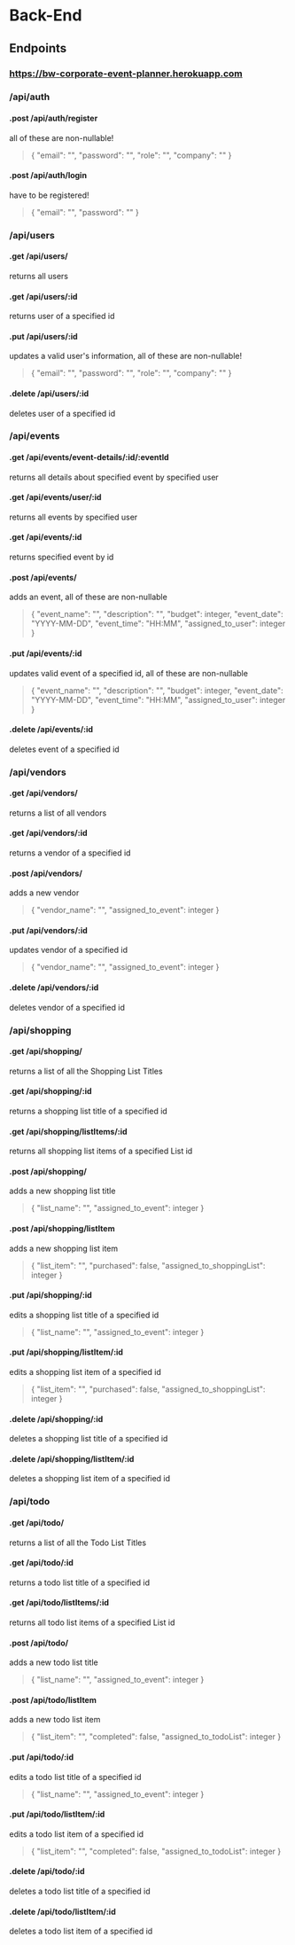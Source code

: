 # Back-End

## Endpoints
### https://bw-corporate-event-planner.herokuapp.com

### /api/auth

#### .post /api/auth/register
all of these are non-nullable! 
>{
	"email":  "", 
	"password": "", 
	"role": "",
	"company": ""
}

#### .post /api/auth/login
have to be registered!
>{
	"email": "", 
	"password": ""
}

### /api/users

#### .get /api/users/
returns all users

#### .get /api/users/:id
returns user of a specified id

#### .put /api/users/:id
updates a valid user's information, all of these are non-nullable!
> {
	"email": "", 
	"password": "", 
	"role": "",
	"company": ""
}

#### .delete /api/users/:id
deletes user of a specified id

### /api/events

#### .get /api/events/event-details/:id/:eventId
returns all details about specified event by specified user

#### .get /api/events/user/:id
returns all events by specified user

#### .get /api/events/:id
returns specified event by id

#### .post /api/events/
adds an event, all of these are non-nullable
>{
	"event_name": "",
    "description": "",
    "budget": integer,
    "event_date": "YYYY-MM-DD",
    "event_time": "HH:MM",
	"assigned_to_user": integer
}

#### .put /api/events/:id
updates valid event of a specified id, all of these are non-nullable
>{
    "event_name": "",
    "description": "",
    "budget": integer,
    "event_date": "YYYY-MM-DD",
    "event_time": "HH:MM",
    "assigned_to_user": integer
}

#### .delete /api/events/:id
deletes event of a specified id

### /api/vendors

#### .get /api/vendors/
returns a list of all vendors

#### .get /api/vendors/:id
returns a vendor of a specified id

#### .post /api/vendors/
adds a new vendor
>{
	"vendor_name": "",
	"assigned_to_event": integer
}

#### .put /api/vendors/:id
updates vendor of a specified id
>{
	"vendor_name": "",
	"assigned_to_event": integer
}

#### .delete /api/vendors/:id
deletes vendor of a specified id

### /api/shopping

#### .get /api/shopping/
returns a list of all the Shopping List Titles

#### .get /api/shopping/:id
returns a shopping list title of a specified id

#### .get /api/shopping/listItems/:id
returns all shopping list items of a specified List id

#### .post /api/shopping/
adds a new shopping list title 
>{
	"list_name": "",
	"assigned_to_event": integer
}

#### .post /api/shopping/listItem
adds a new shopping list item
>{
	"list_item": "",
	"purchased": false,
	"assigned_to_shoppingList": integer
}

#### .put /api/shopping/:id
edits a shopping list title of a specified id
>{
	"list_name": "",
	"assigned_to_event": integer
}

#### .put /api/shopping/listItem/:id
edits a shopping list item of a specified id
>{
	"list_item": "",
	"purchased": false,
	"assigned_to_shoppingList": integer
}

#### .delete /api/shopping/:id
deletes a shopping list title of a specified id

#### .delete /api/shopping/listItem/:id
deletes a shopping list item of a specified id

### /api/todo

#### .get /api/todo/
returns a list of all the Todo List Titles

#### .get /api/todo/:id
returns a todo list title of a specified id

#### .get /api/todo/listItems/:id
returns all todo list items of a specified List id

#### .post /api/todo/
adds a new todo list title 
>{
	"list_name": "",
	"assigned_to_event": integer
}

#### .post /api/todo/listItem
adds a new todo list item
>{
	"list_item": "",
	"completed": false,
	"assigned_to_todoList": integer
}

#### .put /api/todo/:id
edits a todo list title of a specified id
>{
	"list_name": "",
	"assigned_to_event": integer
}

#### .put /api/todo/listItem/:id
edits a todo list item of a specified id
>{
	"list_item": "",
	"completed": false,
	"assigned_to_todoList": integer
}

#### .delete /api/todo/:id
deletes a todo list title of a specified id

#### .delete /api/todo/listItem/:id
deletes a todo list item of a specified id
